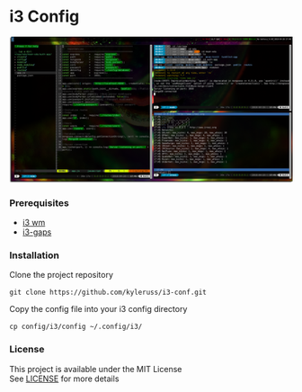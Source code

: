 # i3 Config

<img src='preview/Screenshot.png' />

### Prerequisites
- [i3 wm](https://i3wm.org/)
- [i3-gaps](https://github.com/Airblader/i3)

### Installation
Clone the project repository
```
git clone https://github.com/kyleruss/i3-conf.git
```

Copy the config file into your i3 config directory
```
cp config/i3/config ~/.config/i3/
```

### License
This project is available under the MIT License  
See [LICENSE](LICENSE) for more details
